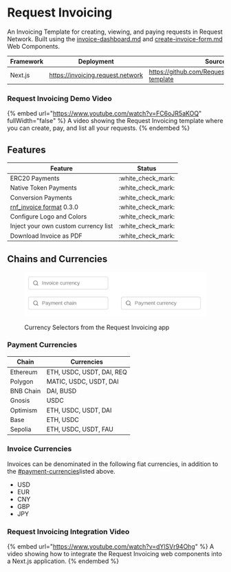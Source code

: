 # Request Invoicing

An Invoicing Template for creating, viewing, and paying requests in Request Network. Built using the [invoice-dashboard.md](../components/invoice-dashboard.md "mention") and [create-invoice-form.md](../components/create-invoice-form.md "mention") Web Components.

<table data-full-width="false"><thead><tr><th>Framework</th><th>Deployment</th><th>Source</th></tr></thead><tbody><tr><td>Next.js</td><td><a href="https://invoicing.request.network">https://invoicing.request.network</a></td><td><a href="https://github.com/RequestNetwork/invoicing-template">https://github.com/RequestNetwork/invoicing-template</a></td></tr></tbody></table>

### Request Invoicing Demo Video

{% embed url="https://www.youtube.com/watch?v=FC6oJR5aKOQ" fullWidth="false" %}
A video showing the Request Invoicing template where you can create, pay, and list all your requests.
{% endembed %}

## Features

| Feature                                                                                                                               | Status               |
| ------------------------------------------------------------------------------------------------------------------------------------- | -------------------- |
| ERC20 Payments                                                                                                                        | :white\_check\_mark: |
| Native Token Payments                                                                                                                 | :white\_check\_mark: |
| Conversion Payments                                                                                                                   | :white\_check\_mark: |
| [rnf\_invoice format](https://github.com/RequestNetwork/requestNetwork/tree/master/packages/data-format/src/format/rnf_invoice) 0.3.0 | :white\_check\_mark: |
| Configure Logo and Colors                                                                                                             | :white\_check\_mark: |
| Inject your own custom currency list                                                                                                  | :white\_check\_mark: |
| Download Invoice as PDF                                                                                                               | :white\_check\_mark: |

## Chains and Currencies

<figure><img src="../../.gitbook/assets/image (5).png" alt=""><figcaption><p>Currency Selectors from the Request Invoicing app</p></figcaption></figure>

### Payment Currencies

| Chain     | Currencies                |
| --------- | ------------------------- |
| Ethereum  | ETH, USDC, USDT, DAI, REQ |
| Polygon   | MATIC, USDC, USDT, DAI    |
| BNB Chain | DAI, BUSD                 |
| Gnosis    | USDC                      |
| Optimism  | ETH, USDC, USDT, DAI      |
| Base      | ETH, USDC                 |
| Sepolia   | ETH, USDC, USDT, FAU      |

### Invoice Currencies

Invoices can be denominated in the following fiat currencies, in addition to the [#payment-currencies](request-invoicing.md#payment-currencies "mention")listed above.

* USD
* EUR
* CNY
* GBP
* JPY

### Request Invoicing Integration Video

{% embed url="https://www.youtube.com/watch?v=dYlSVr94Ohg" %}
A video showing how to integrate the Request Invoicing web components into a Next.js application.
{% endembed %}
